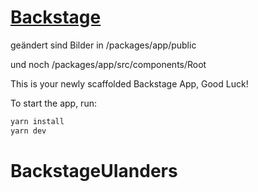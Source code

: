 # [Backstage](https://backstage.io)

geändert sind Bilder in /packages/app/public

und noch /packages/app/src/components/Root

This is your newly scaffolded Backstage App, Good Luck!

To start the app, run:

```sh
yarn install
yarn dev
```
# BackstageUIanders
